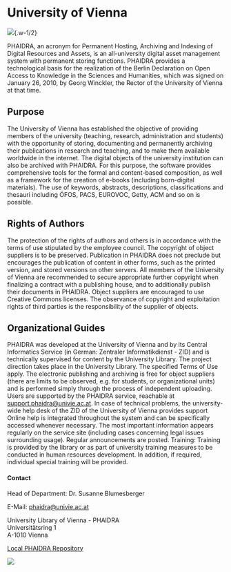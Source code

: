 # University of Vienna

![](/assets/external/img/logos/uni-vienna-blue.svg){.w-1/2}

PHAIDRA, an acronym for Permanent Hosting, Archiving and Indexing of Digital Resources and Assets, is an all-university digital asset management system with permanent storing functions. PHAIDRA provides a technological basis for the realization of the Berlin Declaration on Open Access to Knowledge in the Sciences and Humanities, which was signed on January 26, 2010, by Georg Winckler, the Rector of the University of Vienna at that time.

## Purpose
The University of Vienna has established the objective of providing members of the university (teaching, research, administration and students) with the opportunity of storing, documenting and permanently archiving their publications in research and teaching, and to make them available worldwide in the internet. The digital objects of the university institution can also be archived with PHAIDRA. For this purpose, the software provides comprehensive tools for the formal and content-based composition, as well as a framework for the creation of e-books (including born-digital materials). The use of keywords, abstracts, descriptions, classifications and thesauri including ÖFOS, PACS, EUROVOC, Getty, ACM and so on is possible.

## Rights of Authors
The protection of the rights of authors and others is in accordance with the terms of use stipulated by the employee council. The copyright of object suppliers is to be preserved. Publication in PHAIDRA does not preclude but encourages the publication of content in other forms, such as the printed version, and stored versions on other servers. All members of the University of Vienna are recommended to secure appropriate further copyright when finalizing a contract with a publishing house, and to additionally publish their documents in PHAIDRA. Object suppliers are encouraged to use Creative Commons licenses. The observance of copyright and exploitation rights of third parties is the responsibility of the supplier of objects.

## Organizational Guides
PHAIDRA was developed at the University of Vienna and by its Central Informatics Service (in German: Zentraler Informatikdienst - ZID) and is technically supervised for content by the University Library. The project direction takes place in the University Library. The specified Terms of Use apply. The electronic publishing and archiving is free for object suppliers (there are limits to be observed, e.g. for students, or organizational units) and is performed simply through the process of independent uploading. Users are supported by the PHAIDRA service, reachable at support.phaidra@univie.ac.at. In case of technical problems, the university-wide help desk of the ZID of the University of Vienna provides support Online help is integrated throughout the system and can be specifically accessed whenever necessary. The most important information appears regularly on the service site (including cases concerning legal issues surrounding usage). Regular announcements are posted. Training: Training is provided by the library or as part of university training measures to be conducted in human resources development. In addition, if required, individual special training will be provided.

#### Contact

Head of Department: Dr. Susanne Blumesberger

E-Mail: <phaidra@univie.ac.at>

University Library of Vienna - PHAIDRA  
Universitätsring 1  
A-1010 Vienna  

[Local PHAIDRA Repository](https://phaidra.univie.ac.at/) 

![](/assets/external/img/banners/uni-wien-arkadenhof.jpeg)
